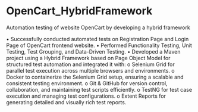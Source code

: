 # OpenCart_HybridFramework
Automation testing of website OpenCart by developing a hybrid framework

•	Successfully conducted automated tests on Registration Page and Login Page of OpenCart frontend website.
•	Performed Functionality Testing, Unit Testing, Test Grouping, and Data-Driven Testing.
•	Developed a Maven project using a Hybrid Framework based on Page Object Model for structured test automation and integrated it with:
  o	Selenium Grid for parallel test execution across multiple browsers and environments.
  o	Docker to containerize the Selenium Grid setup, ensuring a scalable and consistent testing environment.
  o	Git & GitHub for version control, collaboration, and maintaining test scripts efficiently.
  o	TestNG for test case execution and managing test configurations.
  o	Extent Reports for generating detailed and visually rich test reports.

